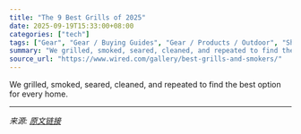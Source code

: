 ```yaml
---
title: "The 9 Best Grills of 2025"
date: 2025-09-19T15:33:00+08:00
categories: ["tech"]
tags: ["Gear", "Gear / Buying Guides", "Gear / Products / Outdoor", "Shopping", "buying guides", "outdoors", "grills", "household", "cooking", "Buying Guide"]
summary: "We grilled, smoked, seared, cleaned, and repeated to find the best option for every home."
source_url: "https://www.wired.com/gallery/best-grills-and-smokers/"
---
```


We grilled, smoked, seared, cleaned, and repeated to find the best option for every home.

---

*来源: [原文链接](https://www.wired.com/gallery/best-grills-and-smokers/)*
